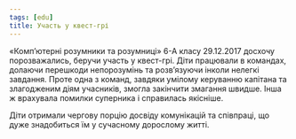```yaml
---
tags: [edu]
title: Участь у квест-грі
---
```


«Комп’ютерні розумники та розумниці» 6-А класу 29.12.2017 досхочу порозважались, беручи участь у квест-грі. Діти працювали в командах, долаючи перешкоди непорозумінь та розв’язуючи інколи нелегкі завдання. Проте одна з команд, завдяки умілому керуванню капітана та злагодженим діям учасників, змогла закінчити змагання швидше. Інша ж врахувала помилки суперника і справилась якісніше.

Діти отримали чергову порцію досвіду комунікацій та співпраці, що дуже знадобиться їм у сучасному дорослому житті.

<slideshow id="72157691629606515"></slideshow>
